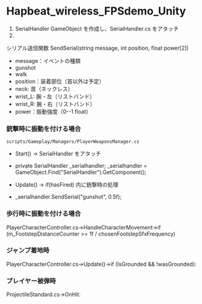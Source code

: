 # Hapbeat_wireless_FPSdemo_Unity

1. SerialHandler GameObject を作成し、SerialHandler.cs をアタッチ
2. 


シリアル送信関数
SendSerial(string message, int position, float power[2])
- message：イベントの種類
 - gunshot
 - walk
- position：装着部位（首以外は予定）
 - neck: 首（ネックレス）
 - wrist_L: 腕・左（リストバンド）
 - wrist_R: 腕・右（リストバンド）
- power：振動強度（0--1 float）


### 銃撃時に振動を付ける場合
`scripts/Gameplay/Managers/PlayerWeaponsManager.cs` 
- Start() -> SerialHandler をアタッチ

 - private SerialHandler _serialhandler;
_serialhandler = GameObject.Find("SerialHandler").GetComponent<SerialHandler>();

- Update() -> if(hasFired) 内に銃撃時の処理
 - _serialhandler.SendSerial("gunshot", 0.5f);

### 歩行時に振動を付ける場合
PlayerCharacterController.cs->HandleCharacterMovement->if (m_FootstepDistanceCounter >= 1f / chosenFootstepSfxFrequency)

### ジャンプ着地時
PlayerCharacterController.cs->Update()->if (IsGrounded && !wasGrounded):

### プレイヤー被弾時
ProjectileStandard.cs->OnHit:

